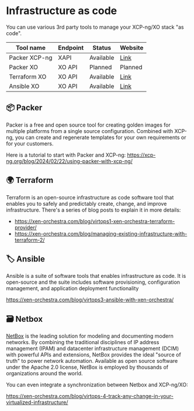 # Infrastructure as code

You can use various 3rd party tools to manage your XCP-ng/XO stack "as code".

| Tool name        | Endpoint | Status         | Website       |
|------------------|----------|----------------|---------------|
| Packer XCP-ng    | XAPI     | Available      | [Link](https://github.com/ddelnano/packer-plugin-xenserver)        |   |
| Packer XO        | XO API   | Planned | Planned        |   |
| Terraform XO     | XO API   | Available      | [Link](https://registry.terraform.io/providers/terra-farm/xenorchestra/latest/docs)        |   |
| Ansible XO       | XO API   | Available      | [Link](https://docs.ansible.com/ansible/latest/collections/community/general/xen_orchestra_inventory.html)

## 📦 Packer

Packer is a free and open source tool for creating golden images for multiple platforms from a single source configuration. Combined with XCP-ng, you can create and regenerate templates for your own requirements or for your customers.

Here is a tutorial to start with Packer and XCP-ng: https://xcp-ng.org/blog/2024/02/22/using-packer-with-xcp-ng/


## 🌍 Terraform

Terraform is an open-source infrastructure as code software tool that enables you to safely and predictably create, change, and improve infrastructure. There's a series of blog posts to explain it in more details:

* https://xen-orchestra.com/blog/virtops1-xen-orchestra-terraform-provider/
* https://xen-orchestra.com/blog/managing-existing-infrastructure-with-terraform-2/

## 🏷️ Ansible

Ansible is a suite of software tools that enables infrastructure as code. It is open-source and the suite includes software provisioning, configuration management, and application deployment functionality

https://xen-orchestra.com/blog/virtops3-ansible-with-xen-orchestra/

## 🗃️ Netbox

[NetBox](https://netbox.dev/) is the leading solution for modeling and documenting modern networks. By combining the traditional disciplines of IP address management (IPAM) and datacenter infrastructure management (DCIM) with powerful APIs and extensions, NetBox provides the ideal "source of truth" to power network automation. Available as open source software under the Apache 2.0 license, NetBox is employed by thousands of organizations around the world.

You can even integrate a synchronization between Netbox and XCP-ng/XO:

https://xen-orchestra.com/blog/virtops-4-track-any-change-in-your-virtualized-infrastructure/